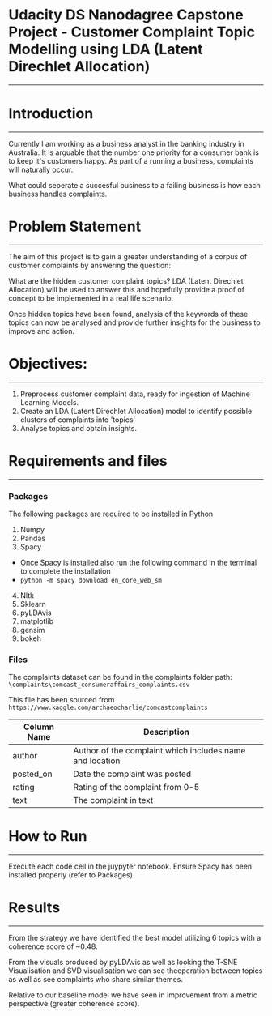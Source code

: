 # Udacity DS Nanodagree Capstone Project - Customer Complaint Topic Modelling using LDA (Latent Direchlet Allocation)
---
# Introduction
---
Currently I am working as a business analyst in the banking industry in Australia. It is arguable that the number one priority for a consumer bank is to keep it's customers happy. As part of a running a business, complaints will naturally occur.

What could seperate a succesful business to a failing business is how each business handles complaints.

# Problem Statement
---
The aim of this project is to gain a greater understanding of a corpus of customer complaints by answering the question:

What are the hidden customer complaint topics?
LDA (Latent Direchlet Allocation) will be used to answer this and hopefully provide a proof of concept to be implemented in a real life scenario.

Once hidden topics have been found, analysis of the keywords of these topics can now be analysed and provide further insights for the business to improve and action.

# Objectives:
---
1. Preprocess customer complaint data, ready for ingestion of Machine Learning Models.
2. Create an LDA (Latent Direchlet Allocation) model to identify possible clusters of complaints into 'topics'
3. Analyse topics and obtain insights.

# Requirements and files
---

### Packages
The following packages are required to be installed in Python

1. Numpy
2. Pandas
3. Spacy
- Once Spacy is installed also run the following command in the terminal to complete the installation
- ``` python -m spacy download en_core_web_sm ```
4. Nltk
5. Sklearn
6. pyLDAvis
7. matplotlib
8. gensim
9. bokeh

### Files
The complaints dataset can be found in the complaints folder path:
``` \complaints\comcast_consumeraffairs_complaints.csv```

This file has been sourced from ```https://www.kaggle.com/archaeocharlie/comcastcomplaints```

| Column Name | Description                                              |
|-------------|----------------------------------------------------------|
| author      | Author of the complaint which includes name and location |
| posted_on   | Date the complaint was posted                            |
| rating      | Rating of the complaint from 0-5                         |
| text        | The complaint in text                                    |


# How to Run
---
Execute each code cell in the juypyter notebook.
Ensure Spacy has been installed properly (refer to Packages)

# Results
---
From the strategy we have identified the best model utilizing 6 topics with a coherence score of ~0.48.

From the visuals produced by pyLDAvis as well as looking the T-SNE Visualisation and SVD visualisation we can see theeperation between topics as well as see complaints who share similar themes.

Relative to our baseline model we have seen in improvement from a metric perspective (greater coherence score).




